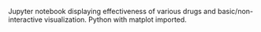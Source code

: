 Jupyter notebook displaying effectiveness of various drugs and basic/non-interactive visualization. Python with matplot imported. 
